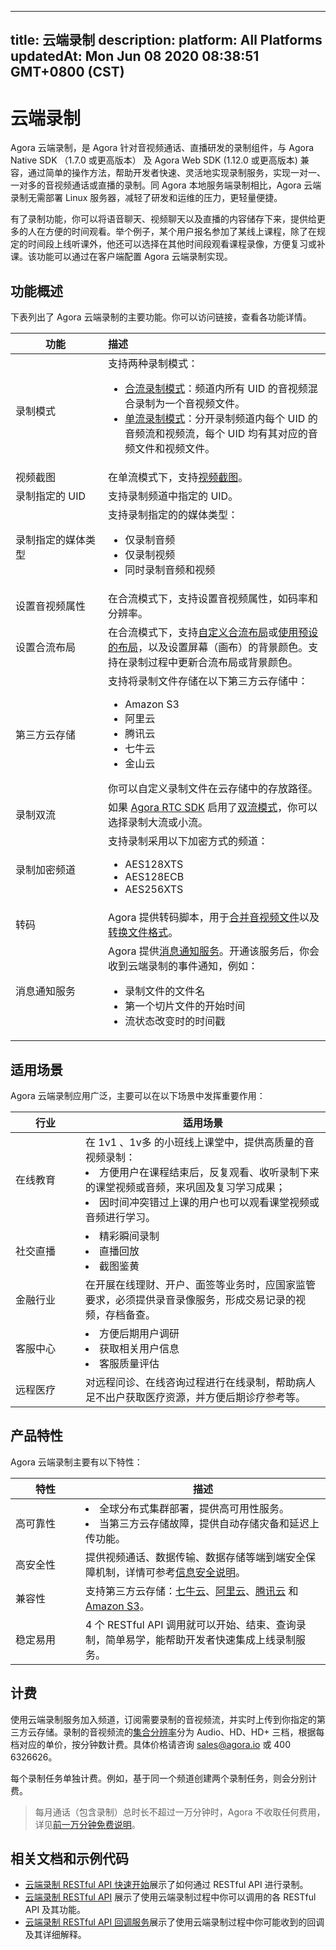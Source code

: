 
---
title: 云端录制
description: 
platform: All Platforms
updatedAt: Mon Jun 08 2020 08:38:51 GMT+0800 (CST)
---
# 云端录制
Agora 云端录制，是 Agora 针对音视频通话、直播研发的录制组件，与 Agora Native SDK （1.7.0 或更高版本） 及 Agora Web SDK (1.12.0 或更高版本) 兼容，通过简单的操作方法，帮助开发者快速、灵活地实现录制服务，实现一对一、一对多的音视频通话或直播的录制。同 Agora 本地服务端录制相比，Agora 云端录制无需部署 Linux 服务器，减轻了研发和运维的压力，更轻量便捷。

有了录制功能，你可以将语音聊天、视频聊天以及直播的内容储存下来，提供给更多的人在方便的时间观看。举个例子，某个用户报名参加了某线上课程，除了在规定的时间段上线听课外，他还可以选择在其他时间段观看课程录像，方便复习或补课。该功能可以通过在客户端配置 Agora 云端录制实现。

## 功能概述

下表列出了 Agora 云端录制的主要功能。你可以访问链接，查看各功能详情。

| <span style="white-space:nowrap;">&emsp;&emsp;&emsp;功能&emsp;&emsp;&emsp;</span>               | 描述                                                         |
| :----------------- | :----------------------------------------------------------- |
| 录制模式           | 支持两种录制模式：<ul><li>[合流录制模式](https://docs.agora.io/cn/cloud-recording/cloud_recording_composite_mode?platform=All%20PlatformsPlatforms)：频道内所有 UID 的音视频混合录制为一个音视频文件。</li><li>[单流录制模式](https://docs.agora.io/cn/cloud-recording/cloud_recording_individual_mode?platform=All%20Platforms)：分开录制频道内每个 UID 的音频流和视频流，每个 UID 均有其对应的音频文件和视频文件。</li></ul> |
| 视频截图     | 在单流模式下，支持[视频截图](../../cn/cloud-recording/cloud_recording_screen_capture.md)。                                  |
| 录制指定的 UID      | 支持录制频道中指定的 UID。                                   |
| 录制指定的媒体类型 | 支持录制指定的的媒体类型：<ul><li>仅录制音频</li><li>仅录制视频</li><li>同时录制音频和视频</li></ul> |
| 设置音视频属性     | 在合流模式下，支持设置音视频属性，如码率和分辨率。           |
| 设置合流布局       | 在合流模式下，支持[自定义合流布局](https://docs.agora.io/cn/cloud-recording/cloud_recording_layout?platform=Linux#a-namecustoma%E8%87%AA%E5%AE%9A%E4%B9%89%E5%90%88%E6%B5%81%E5%B8%83%E5%B1%80)或[使用预设的布局](https://docs.agora.io/cn/cloud-recording/cloud_recording_layout?platform=Linux#a-namepredefineda%E9%80%89%E6%8B%A9%E9%A2%84%E8%AE%BE%E7%9A%84%E5%90%88%E6%B5%81%E5%B8%83%E5%B1%80%E6%A0%B7%E5%BC%8F)，以及设置屏幕（画布）的背景颜色。支持在录制过程中更新合流布局或背景颜色。 |
| 第三方云存储       | 支持将录制文件存储在以下第三方云存储中：<ul><li>Amazon S3</li><li>阿里云</li><li>腾讯云</li><li>七牛云</li><li>金山云</li></ul>  你可以自定义录制文件在云存储中的存放路径。|
| 录制双流           | 如果 [Agora RTC SDK](https://docs.agora.io/cn/Agora%20Platform/terms?platform=All%20Platforms#rtc-sdk) 启用了[双流模式](https://docs.agora.io/cn/Agora%20Platform/terms?platform=All%20Platforms#dual-stream)，你可以选择录制大流或小流。 |
| 录制加密频道       | 支持录制采用以下加密方式的频道：<ul><li>AES128XTS</li><li>AES128ECB</li><li>AES256XTS</li></ul> |
| 转码           | Agora 提供转码脚本，用于[合并音视频文件](https://docs.agora.io/cn/cloud-recording/cloud_recording_merge_files?platform=All%20Platforms)以及[转换文件格式](https://docs.agora.io/cn/cloud-recording/cloud_recording_convert_format?platform=All%20Platforms)。 |
| 消息通知服务           | Agora 提供[消息通知服务](../../cn/cloud-recording/cloud_recording_callback_rest.md)。开通该服务后，你会收到云端录制的事件通知，例如：<ul><li>录制文件的文件名</li><li>第一个切片文件的开始时间</li><li>流状态改变时的时间戳</li></ul> |

## 适用场景

Agora 云端录制应用广泛，主要可以在以下场景中发挥重要作用：

| <span style="white-space:nowrap;">&emsp;&emsp;行业&emsp;&emsp;</span>      | 适用场景                                                     |
| -------- | ------------------------------------------------------------ |
| 在线教育 | 在 1v1 、1v多 的小班线上课堂中，提供高质量的音视频录制：<li>方便用户在课程结束后，反复观看、收听录制下来的课堂视频或音频，来巩固及复习学习成果；<li>因时间冲突错过上课的用户也可以观看课堂视频或音频进行学习。 |
| 社交直播 | <li>精彩瞬间录制<li>直播回放<li>截图鉴黄                                 |
| 金融行业 | 在开展在线理财、开户、面签等业务时，应国家监管要求，必须提供录音录像服务，形成交易记录的视频，存档备查。 |
| 客服中心 | <li>方便后期用户调研<li>获取相关用户信息<li>客服质量评估                 |
| 远程医疗 | 对远程问诊、在线咨询过程进行在线录制，帮助病人足不出户获取医疗资源，并方便后期诊疗参考等。 |

## 产品特性

Agora 云端录制主要有以下特性：

| <span style="white-space:nowrap;">&emsp;&emsp;特性&emsp;&emsp;</span>      | 描述                                                         |
| -------- | ------------------------------------------------------------ |
| 高可靠性 | <li>全球分布式集群部署，提供高可用性服务。</li><li>当第三方云存储故障，提供自动存储灾备和延迟上传功能。</li>                   |
| 高安全性 | 提供视频通话、数据传输、数据存储等端到端安全保障机制，详情可参考[信息安全说明](https://docs.agora.io/cn/Agora%20Platform/security)。 |
| 兼容性   | 支持第三方云存储：[七牛云](https://www.qiniu.com/products/kodo)、[阿里云](https://www.aliyun.com/product/oss)、[腾讯云](https://cloud.tencent.com/product/cos) 和 [Amazon S3](https://aws.amazon.com/cn/s3/?nc2=h_m1)。  |
| 稳定易用 | 4 个 RESTful API 调用就可以开始、结束、查询录制，简单易学，能帮助开发者快速集成上线录制服务。 |


## 计费

使用云端录制服务加入频道，订阅需要录制的音视频流，并实时上传到你指定的第三方云存储。录制的音视频流的[集合分辨率](https://docs.agora.io/cn/faq/video_billing#the-Recording-Aggregate-Resolution)分为 Audio、HD、HD+ 三档，根据每档对应的单价，按分钟数计费。具体价格请咨询 sales@agora.io 或 400 6326626。
	
每个录制任务单独计费。例如，基于同一个频道创建两个录制任务，则会分别计费。

> 每月通话（包含录制）总时长不超过一万分钟时，Agora 不收取任何费用，详见[前一万分钟免费说明](https://docs.agora.io/cn/faq/billing_free)。

## 相关文档和示例代码

- [云端录制 RESTful API 快速开始](../../cn/cloud-recording/cloud_recording_rest.md)展示了如何通过 RESTful API 进行录制。
- [云端录制 RESTful API](https://docs.agora.io/cn/cloud-recording/restfulapi) 展示了使用云端录制过程中你可以调用的各 RESTful API 及其功能。
- [云端录制 RESTful API 回调服务](https://docs.agora.io/cn/cloud-recording/cloud_recording_callback_rest)展示了使用云端录制过程中你可能收到的回调及其详细解释。



 

 
